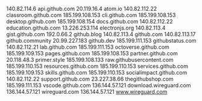 140.82.114.6 api.github.com
20.119.16.4 atom.io
140.82.112.22 classroom.github.com
185.199.108.153 cli.github.com
185.199.108.153 desktop.github.com
185.199.108.154 docs.github.com
140.82.112.22 education.github.com
13.226.253.114 electronjs.org
140.82.113.4 gist.github.com
192.0.66.2 github.blog
140.82.113.4 github.com
140.82.113.17 github.community
20.99.227.183 github.dev
185.199.111.153 githubstatus.com
140.82.112.21 lab.github.com
185.199.111.153 octoverse.github.com
185.199.109.153 pages.github.com
185.199.108.153 partner.github.com
20.118.48.3 primer.style
185.199.108.133 raw.githubusercontent.com
185.199.110.153 resources.github.com
185.199.110.153 services.github.com
185.199.109.153 skills.github.com
185.199.110.153 socialimpact.github.com
140.82.112.22 support.github.com
23.227.38.66 thegithubshop.com
185.199.111.153 vscode.github.com
136.144.57.121 download.wireguard.com
136.144.57.121 wireguard.com
136.144.57.121 www.wireguard.com
